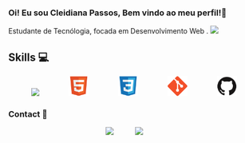 ### Oi! Eu sou Cleidiana Passos, Bem vindo ao meu perfil!👋

<!--
**Cleidianaa/Cleidianaa** is a ✨ _special_ ✨ repository because its `README.md` (this file) appears on your GitHub profile.

Here are some ideas to get you started:

- 🔭 I’m currently working on ...
- 🌱 I’m currently learning ...
- 👯 I’m looking to collaborate on ...
- 🤔 I’m looking for help with ...
- 💬 Ask me about ...
- 📫 How to reach me: ...
- 😄 Pronouns: ...
- ⚡ Fun fact: ...
-->
Estudante de Tecnólogia, focada em Desenvolvimento Web . <img height="15" src="https://www.stepmap.de/img/flags/pt.svg">

 ## Skills :computer:
<p align="center">
 <img height="40" src="https://cdn.jsdelivr.net/gh/devicons/devicon/icons/python/python-original.svg">  &nbsp;&nbsp;&nbsp;&nbsp;&nbsp;&nbsp;&nbsp;&nbsp;&nbsp;&nbsp;&nbsp;&nbsp;&nbsp;
 <img height="40" src="https://raw.githubusercontent.com/devicons/devicon/master/icons/html5/html5-original.svg">  &nbsp;&nbsp;&nbsp;&nbsp;&nbsp;&nbsp;&nbsp;&nbsp;&nbsp;&nbsp;&nbsp;&nbsp;&nbsp;
 <img height="40" src="https://raw.githubusercontent.com/devicons/devicon/master/icons/css3/css3-original.svg">
 &nbsp;&nbsp;&nbsp;&nbsp;&nbsp;&nbsp;&nbsp;&nbsp;&nbsp;&nbsp;&nbsp;&nbsp;&nbsp;
 <img height="40" src="https://raw.githubusercontent.com/devicons/devicon/master/icons/git/git-original.svg">
 &nbsp;&nbsp;&nbsp;&nbsp;&nbsp;&nbsp;&nbsp;&nbsp;&nbsp;&nbsp;&nbsp;&nbsp;&nbsp;
<img height="40" src="https://raw.githubusercontent.com/devicons/devicon/master/icons/github/github-original.svg">
  
    
    




### Contact :iphone:
<p align="center">
 <a href="https://www.instagram.com/cleidpassos/" target="_blank"><img src="https://img.shields.io/badge/-Instagram-%23E4405F?style=for-the-badge&logo=instagram&logoColor=white" target="_blank"></a>
     &nbsp;&nbsp;&nbsp;&nbsp;&nbsp;&nbsp;&nbsp;&nbsp;&nbsp;
<a href="https://www.linkedin.com/in/cleidiana-passos" target="_blank"><img src="https://img.shields.io/badge/-LinkedIn-%230077B5?style=for-the-badge&logo=linkedin&logoColor=white" target="_blank"></a> 
     &nbsp;&nbsp;&nbsp;&nbsp;&nbsp;&nbsp;&nbsp;&nbsp;&nbsp;




  


